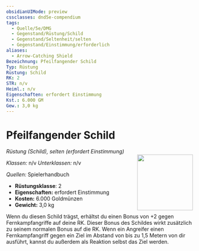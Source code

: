```yaml
---
obsidianUIMode: preview
cssclasses: dnd5e-compendium
tags:
  - Quelle/5e/DMG
  - Gegenstand/Rüstung/Schild
  - Gegenstand/Seltenheit/selten
  - Gegenstand/Einstimmung/erforderlich
aliases:
  - Arrow-Catching Shield
Bezeichnung: Pfeilfangender Schild
Typ: Rüstung
Rüstung: Schild
RK: 2
STR: n/v
Heiml.: n/v
Eigenschaften: erfordert Einstimmung
Kst.: 6.000 GM
Gew.: 3,0 kg
---
```

# Pfeilfangender Schild
*Rüstung (Schild), selten (erfordert Einstimmung)*  
<img src="Symbolik/Gegenstände.webp" align="right" width="150">

_Klassen:_ n/v 
_Unterklassen:_  n/v

_Quellen:_ Spielerhandbuch

- **Rüstungsklasse**: 2
- **Eigenschaften:** erfordert Einstimmung
- **Kosten:** 6.000 Goldmünzen
- **Gewicht:** 3,0 kg

Wenn du diesen Schild trägst, erhältst du einen Bonus von +2 gegen Fernkampfangriffe auf deine RK. Dieser Bonus des Schildes wirkt zusätzlich zu seinem normalen Bonus auf die RK. Wenn ein Angreifer einen Fernkampfangriff gegen ein Ziel im Abstand von bis zu 1,5 Metern von dir ausführt, kannst du außerdem als Reaktion selbst das Ziel werden.